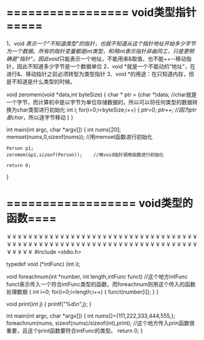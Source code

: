 
=================
void类型指针=====
=================

1、void *表示一个“不知道类型”的指针，也就不知道从这个指针地址开始多少字节为一个数据。所有的指针变量都是int类型，和用int表示指针异曲同工，只是更明确是“指针”。因此void*只能表示一个地址，不能用来&取值，也不能++--移动指针，因此不知道多少字节是一个数据单位
2、void *就是一个不能动的“地址”，在进行&、移动指针之前必须转型为类型指针
3、void *的用途：在只知道内存，但是不知道是什么类型的时候。

void zeromem(void *data,int byteSize)
{
char * ptr = (char *)data;	//char就是一个字节，而计算机中是以字节为单位存储数据的，所以可以将任何类型的数据转换为char类型进行初始化
int i;
for(i=0;i<byteSize;i++)
{
*ptr=0;
ptr++;				//因为ptr是char*，所以逐字节移动
}
}
 
int main(int argc, char *argv[])
{
    int nums[20];
    memset(nums,0,sizeof(nums));	//用memset函数进行初始化
    
    Person p1;
    zeromem(&p1,sizeof(Person));	//用void指针调用函数进行初始化
     
    return 0;
}


==================
void类型的函数====
==================
￥￥￥￥￥￥￥￥￥￥￥￥￥￥￥￥￥￥￥￥￥￥￥￥￥￥￥￥￥￥￥￥￥￥￥￥￥￥￥￥￥￥￥￥￥￥￥￥￥￥￥￥￥￥￥￥￥￥￥￥￥￥￥￥￥￥￥￥￥￥￥￥￥￥￥￥￥
#include <stdio.h>

typedef void (*intFunc) (int i);

void foreachnum(int *number, int length,intFunc funct)	//这个地方intFunc funct表示传入一个符合intFunc类型的函数，而foreachnum则用这个传入的函数处理数据
{
	int i=0;
	for(i=0;i<length;i++)
	{
		funct(number[i]);
	}
}

void print(int j)
{
	printf("%d\n",j);
}

int main(int argc, char *argv[])
{
	int nums[]={111,222,333,444,555,};
	foreachnum(nums, sizeof(nums)/sizeof(int),print);	//这个地方传入prin函数很重要，且这个print函数要符合intFunc的类型。
	return 0;
}
